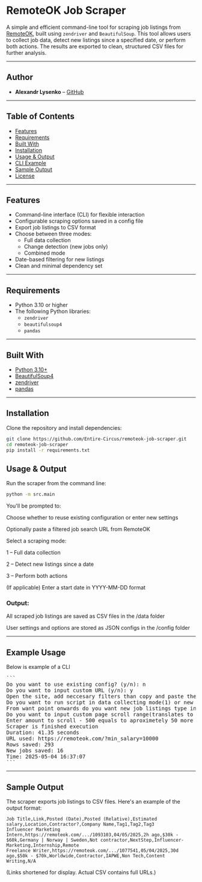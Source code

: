 # RemoteOK Job Scraper

A simple and efficient command-line tool for scraping job listings from [RemoteOK](https://remoteok.com), built using `zendriver` and `BeautifulSoup`. This tool allows users to collect job data, detect new listings since a specified date, or perform both actions. The results are exported to clean, structured CSV files for further analysis.

---

## Author

- **Alexandr Lysenko** – [GitHub](https://github.com/Entire-Circus)

---

## Table of Contents

- [Features](#features)
- [Requirements](#requirements)
- [Built With](#built-with)
- [Installation](#installation)
- [Usage & Output](#usage--output)
- [CLI Example](#cli-example)
- [Sample Output](#sample-output)
- [License](#license)

---

##  Features

- Command-line interface (CLI) for flexible interaction
- Configurable scraping options saved in a config file
- Export job listings to CSV format
- Choose between three modes:
  - Full data collection
  - Change detection (new jobs only)
  - Combined mode
- Date-based filtering for new listings
- Clean and minimal dependency set

---

## Requirements

- Python 3.10 or higher
- The following Python libraries:
  - `zendriver`
  - `beautifulsoup4`
  - `pandas`

---

## Built With

- [Python 3.10+](https://www.python.org/)
- [BeautifulSoup4](https://www.crummy.com/software/BeautifulSoup/)
- [zendriver](https://github.com/stephanlensky/zendriver)
- [pandas](https://pandas.pydata.org/)

---

## Installation

Clone the repository and install dependencies:

```bash
git clone https://github.com/Entire-Circus/remoteok-job-scraper.git
cd remoteok-job-scraper
pip install -r requirements.txt
```

## Usage & Output

Run the scraper from the command line:

```bash
python -m src.main
```
You'll be prompted to:

Choose whether to reuse existing configuration or enter new settings

Optionally paste a filtered job search URL from RemoteOK

Select a scraping mode:

1 – Full data collection

2 – Detect new listings since a date

3 – Perform both actions

(If applicable) Enter a start date in YYYY-MM-DD format

### Output:

All scraped job listings are saved as CSV files in the /data folder

User settings and options are stored as JSON configs in the /config folder

---

## Example Usage
Below is example of a CLI
<pre>
```
Do you want to use existing config? (y/n): n
Do you want to input custom URL (y/n): y
Open the site, add neccesary filters than copy and paste the URL here: https://remoteok.com/?min_salary=10000
Do you want to run script in data collecting mode(1) or new listings mode(2) or both(3): 3
From want point onwards do you want new job listings type in format YYYY-MM-DD: 2025-05-01
Do you want to input custom page scroll range(translates to amount of jobs scraped) (y/n): y
Enter amount to scroll - 500 equals to aproximetely 50 more jobs(approximately 96 jobs by default), limit is 21000: 3000
Scraper is finished execution
Duration: 41.35 seconds
URL used: https://remoteok.com/?min_salary=10000
Rows saved: 293
New jobs saved: 16
Time: 2025-05-04 16:37:07
```
</pre>

---

## Sample Output

The scraper exports job listings to CSV files. Here's an example of the output format:
```csv
Job Title,Link,Posted (Date),Posted (Relative),Estimated salary,Location,Contractor?,Company Name,Tag1,Tag2,Tag3
Influencer Marketing Intern,https://remoteok.com/.../1093103,04/05/2025,2h ago,$30k - $60k,Germany | Norway | Sweden,Not contractor,NextStep,Influencer-Marketing,Internship,Remote
Freelance Writer,https://remoteok.com/.../1077541,05/04/2025,30d ago,$50k - $70k,Worldwide,Contractor,IAPWE,Non Tech,Content Writing,N/A
```
(Links shortened for display. Actual CSV contains full URLs.)
